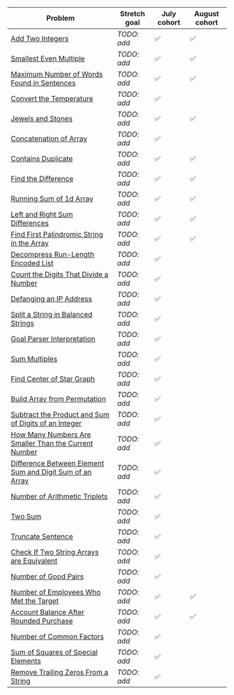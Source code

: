 |Problem|Stretch goal|July cohort|August cohort|
|-|-|-|-|
|[Add Two Integers](https://leetcode.com/problems/add-two-integers/)|_TODO: add_|✅|✅|
|[Smallest Even Multiple](https://leetcode.com/problems/smallest-even-multiple/)|_TODO: add_|✅|✅|
|[Maximum Number of Words Found in Sentences](https://leetcode.com/problems/maximum-number-of-words-found-in-sentences/)|_TODO: add_|✅|✅|
|[Convert the Temperature](https://leetcode.com/problems/convert-the-temperature/)|_TODO: add_|✅||
|[Jewels and Stones](https://leetcode.com/problems/jewels-and-stones/)|_TODO: add_|✅|✅|
|[Concatenation of Array](https://leetcode.com/problems/concatenation-of-array/)|_TODO: add_|✅||
|[Contains Duplicate](https://leetcode.com/problems/contains-duplicate/)|_TODO: add_|✅|✅|
|[Find the Difference](https://leetcode.com/problems/find-the-difference/)|_TODO: add_|✅|✅|
|[Running Sum of 1d Array](https://leetcode.com/problems/running-sum-of-1d-array/)|_TODO: add_|✅|✅|
|[Left and Right Sum Differences](https://leetcode.com/problems/left-and-right-sum-differences/)|_TODO: add_|✅|✅|
|[Find First Palindromic String in the Array](https://leetcode.com/problems/find-first-palindromic-string-in-the-array/)|_TODO: add_|✅|✅|
|[Decompress Run-Length Encoded List](https://leetcode.com/problems/decompress-run-length-encoded-list/)|_TODO: add_|✅||
|[Count the Digits That Divide a Number](https://leetcode.com/problems/count-the-digits-that-divide-a-number/)|_TODO: add_|✅||
|[Defanging an IP Address](https://leetcode.com/problems/defanging-an-ip-address/)|_TODO: add_|✅||
|[Split a String in Balanced Strings](https://leetcode.com/problems/split-a-string-in-balanced-strings/)|_TODO: add_|✅||
|[Goal Parser Interpretation](https://leetcode.com/problems/goal-parser-interpretation/)|_TODO: add_|✅||
|[Sum Multiples](https://leetcode.com/problems/sum-multiples/)|_TODO: add_|✅||
|[Find Center of Star Graph](https://leetcode.com/problems/find-center-of-star-graph/)|_TODO: add_|✅||
|[Build Array from Permutation](https://leetcode.com/problems/build-array-from-permutation/)|_TODO: add_|✅||
|[Subtract the Product and Sum of Digits of an Integer](https://leetcode.com/problems/subtract-the-product-and-sum-of-digits-of-an-integer/)|_TODO: add_|✅||
|[How Many Numbers Are Smaller Than the Current Number](https://leetcode.com/problems/how-many-numbers-are-smaller-than-the-current-number/)|_TODO: add_|✅||
|[Difference Between Element Sum and Digit Sum of an Array](https://leetcode.com/problems/difference-between-element-sum-and-digit-sum-of-an-array/)|_TODO: add_|✅||
|[Number of Arithmetic Triplets](https://leetcode.com/problems/number-of-arithmetic-triplets/)|_TODO: add_|✅||
|[Two Sum](https://leetcode.com/problems/two-sum/)|_TODO: add_|✅||
|[Truncate Sentence](https://leetcode.com/problems/truncate-sentence/)|_TODO: add_|✅||
|[Check If Two String Arrays are Equivalent](https://leetcode.com/problems/check-if-two-string-arrays-are-equivalent/)|_TODO: add_|✅||
|[Number of Good Pairs](https://leetcode.com/problems/number-of-good-pairs/)|_TODO: add_|✅||
|[Number of Employees Who Met the Target](https://leetcode.com/problems/number-of-employees-who-met-the-target/)|_TODO: add_|✅|✅|
|[Account Balance After Rounded Purchase](https://leetcode.com/problems/account-balance-after-rounded-purchase/)|_TODO: add_|✅|✅|
|[Number of Common Factors](https://leetcode.com/problems/number-of-common-factors/)|_TODO: add_|✅||
|[Sum of Squares of Special Elements](https://leetcode.com/problems/sum-of-squares-of-special-elements/)|_TODO: add_|✅||
|[Remove Trailing Zeros From a String](https://leetcode.com/problems/remove-trailing-zeros-from-a-string/)|_TODO: add_|✅||
